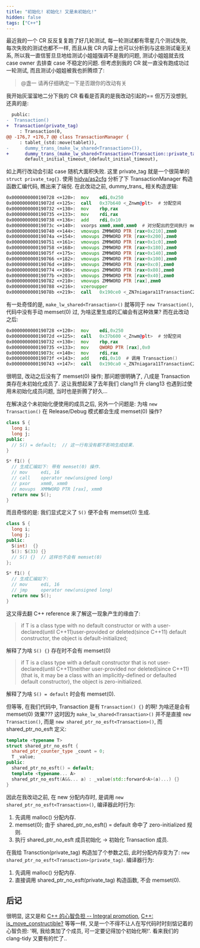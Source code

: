 ```yaml
---
title: "初始化! 初始化! 又是未初始化!"
hidden: false
tags: ["C++"]
---
```


最近我的一个 CR 反反复复跑了好几轮测试, 每一轮测试都有零星几个测试失败, 每次失败的测试也都不一样, 而且从我 CR 内容上也可以分析到与这些测试毫无关系, 所以我一直信誓旦旦地给测试小姐姐强调不是我的问题, 测试小姐姐就去找 case owner 去排查 case 不稳定的问题. 但考虑到我的 CR 就一直没有跑成功过一轮测试, 而且测试小姐姐被我也折腾烦了:

> @盏一 请再仔细确定一下是否跟你的改动有关

我开始灰溜溜地二分下我的 CR 看看是否真的是我改动引起的== 但万万没想到, 还真的是:

```diff
  public:
-  Transaction()
+  Transaction(private_tag)
     : Transaction(0,
@@ -176,7 +176,7 @@ class TransactionManager {
     : tablet_(std::move(tablet)),
-      dummy_trans_(make_lw_shared<Transaction>()),
+      dummy_trans_(make_lw_shared<Transaction>(Transaction::private_tag{})),
       default_initial_timeout_(default_initial_timeout),
```

如上两行改动会引起 case 随机大面积失败. 这里 private_tag 就是一个很简单的 `struct private_tag{}`. 使用 [hidva/as2cfg](https://hidva.com/g?u=https://github.com/hidva/as2cfg) 分析了下 TransactionManager 构造函数汇编代码, 瞧出来了端倪. 在此改动之前, dummy_trans_ 相关构造逻辑:

```asm
0x0000000000190728 <+120>:  mov    edi,0x250
0x000000000019072d <+125>:  call   0x37b640 <_Znwm@plt>  # 分配空间
0x0000000000190732 <+130>:  mov    rbp,rax
0x0000000000190735 <+133>:  mov    rdi,rax
0x0000000000190738 <+136>:  add    rdi,0x10
0x000000000019073c <+140>:  vxorps xmm0,xmm0,xmm0  # 对分配出的空间执行 memset(0) 操作
0x0000000000190740 <+144>:  vmovups ZMMWORD PTR [rax+0x210],zmm0
0x000000000019074a <+154>:  vmovups ZMMWORD PTR [rax+0x200],zmm0
0x0000000000190751 <+161>:  vmovups ZMMWORD PTR [rax+0x1c0],zmm0
0x0000000000190758 <+168>:  vmovups ZMMWORD PTR [rax+0x180],zmm0
0x000000000019075f <+175>:  vmovups ZMMWORD PTR [rax+0x140],zmm0
0x0000000000190766 <+182>:  vmovups ZMMWORD PTR [rax+0x100],zmm0
0x000000000019076d <+189>:  vmovups ZMMWORD PTR [rax+0xc0],zmm0
0x0000000000190774 <+196>:  vmovups ZMMWORD PTR [rax+0x80],zmm0
0x000000000019077b <+203>:  vmovups ZMMWORD PTR [rax+0x40],zmm0
0x0000000000190782 <+210>:  vmovups ZMMWORD PTR [rax],zmm0
0x0000000000190788 <+216>:  vzeroupper
0x000000000019078b <+219>:  call   0x190ce0 <_ZN7niagara11TransactionC2Ev>  # 调用 Transaction()
```

有一处奇怪的是, `make_lw_shared<Transaction>()` 就等同于 `new Transaction()`, 代码中没有手动 memset(0) 过, 为啥这里生成的汇编会有这种效果? 而在此改动之后:

```asm
0x0000000000190728 <+120>:  mov    edi,0x250
0x000000000019072d <+125>:  call   0x37b600 <_Znwm@plt>  # 分配空间
0x0000000000190732 <+130>:  mov    rbp,rax
0x0000000000190735 <+133>:  mov    QWORD PTR [rax],0x0
0x000000000019073c <+140>:  mov    rdi,rax
0x000000000019073f <+143>:  add    rdi,0x10  # 调用 Transaction()
0x0000000000190743 <+147>:  call   0x190ca0 <_ZN7niagara11TransactionC2ENS0_11private_tagE>
```

很明显, 改动之后没有了 memset(0) 操作; 那问题很明确了, 八成是 Transaction 类存在未初始化成员了. 这让我想起来了去年我们 clang11 升 clang13 也遇到过使用未初始化成员问题, 当时也是折腾了好久...

在解决这个未初始化便使用的成员之后, 另外一个问题是: 为啥 `new Transaction()` 在 Release/Debug 模式都会生成 memset(0) 操作?

```c++
class S {
  long i;
  long j;
public:
  // S() = default;  // 这一行有没有都不影响生成结果.
}

S* f1() {
  // 生成汇编如下: 带有 memset(0) 操作.
  // mov     edi, 16
  // call    operator new(unsigned long)
  // pxor    xmm0, xmm0
  // movups  XMMWORD PTR [rax], xmm0
  return new S();
}
```

而且奇怪的是: 我们显式定义了 `S()` 便不会有 memset(0) 生成.

```c++
class S {
  long i;
  long j;
public:
  S(int)  {}
  S(): S(33) {}
  // S() {}  // 这样也不会有 memset(0)
};

S* f1() {
  // 生成汇编如下:
  // mov     edi, 16
  // jmp     operator new(unsigned long)
  return new S();
}
```

这又得去翻 C++ reference 来了解这一现象产生的缘由了:

> if T is a class type with no default constructor or with a user-declared(until C++11)user-provided or deleted(since C++11) default constructor, the object is default-initialized;

解释了为啥 `S() {}` 存在时不会有 memset(0)

> if T is a class type with a default constructor that is not user-declared(until C++11)neither user-provided nor deleted(since C++11) (that is, it may be a class with an implicitly-defined or defaulted default constructor), the object is zero-initialized.

解释了为啥 `S() = default` 时会有 memset(0).

但等等, 在我们代码中, Transaction 是有 `Transaction() {}` 的啊! 为啥还是会有 memset(0) 效果??? 这时因为 `make_lw_shared<Transaction>()` 并不是直接 `new Transaction()`, 而是 `new shared_ptr_no_esft<Transaction>()`, 而 shared_ptr_no_esft 定义:

```c++
template <typename T>
struct shared_ptr_no_esft {
  shared_ptr_counter_type _count = 0;
  T _value;
public:
  shared_ptr_no_esft() = default;
  template <typename... A>
  shared_ptr_no_esft(A&&... a) : _value(std::forward<A>(a)...) {}
}
```

因此在我改动之前, 在 new 分配内存时, 是调用 `new shared_ptr_no_esft<Transaction>()`, 编译器此时行为:
1. 先调用 malloc() 分配内存.
2. memset(0); 由于 shared_ptr_no_esft() = default 命中了 zero-initialized 规则.
3. 执行 shared_ptr_no_esft 成员初始化 -> 初始化 Transaction 成员.

在我给 Transction(private_tag) 构造加了个参数之后, 此时分配内存变为了: `new shared_ptr_no_esft<Transaction>(private_tag)`. 编译器行为:
1. 先调用 malloc() 分配内存.
2. 直接调用 shared_ptr_no_esft(private_tag) 构造函数, 不会 memset(0).

## 后记

很明显, 这又是和 [C++ 的心智负担 -- Integral promotion]({{site.url}}/2022/03/28/badcpp/), [C++: is_move_constructible?]({{site.url}}/2023/02/15/cpp-move/) 等等一样, 又是一个不得不让人在写代码时时刻惦记着的心智负担: '啊, 我给类加了个成员, 可一定要记得加个初始化啊!'. 看来我们的 clang-tidy 又要有的忙了..

